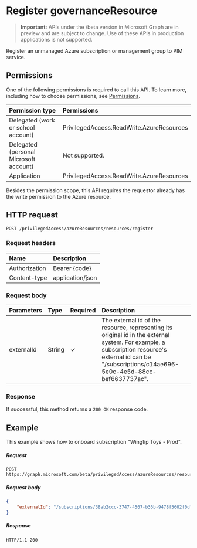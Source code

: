 # Register governanceResource

> **Important:** APIs under the /beta version in Microsoft Graph are in preview and are subject to change. Use of these APIs in production applications is not supported.

Register an unmanaged Azure subscription or management group to PIM service.

## Permissions
One of the following permissions is required to call this API. To learn more, including how to choose permissions, see [Permissions](../../../concepts/permissions_reference.md).

|Permission type      | Permissions              |
|:--------------------|:---------------------------------------------------------|
|Delegated (work or school account) | PrivilegedAccess.ReadWrite.AzureResources  |
|Delegated (personal Microsoft account) | Not supported.    |
|Application | PrivilegedAccess.ReadWrite.AzureResources |

Besides the permission scope, this API requires the requestor already has the write permission to the Azure resource.

## HTTP request
<!-- { "blockType": "ignored" } -->
```http
POST /privilegedAccess/azureResources/resources/register
```

### Request headers
| Name      |Description|
|:----------|:----------|
| Authorization  | Bearer {code}|
| Content-type  | application/json|

### Request body

|Parameters	     |Type	                 |Required |Description|
|:-------------|:----------------------|:--------|:----------|
|externalId        |String                 |✓        |The external id of the resource, representing its original id in the external system. For example, a subscription resource's external id can be "/subscriptions/c14ae696-5e0c-4e5d-88cc-bef6637737ac".|

### Response
If successful, this method returns a `200 OK` response code.

## Example
This example shows how to onboard subscription "Wingtip Toys - Prod".
<!-- {
  "blockType": "request",
  "name": "register_governanceresource"
}-->
##### Request
```http
POST https://graph.microsoft.com/beta/privilegedAccess/azureResources/resources/register
```
##### Request body
```json
{
    "externalId": "/subscriptions/38ab2ccc-3747-4567-b36b-9478f5602f0d",
}
```
##### Response
<!-- {
  "blockType": "response",
  "truncated": false,
  "@odata.type": "microsoft.graph.governanceResource"
} -->
```http
HTTP/1.1 200
```

<!-- uuid: 8fcb5dbc-d5aa-4681-8e31-b001d5168d79
2015-10-25 14:57:30 UTC -->
<!-- {
  "type": "#page.annotation",
  "description": "Register governanceResource",
  "keywords": "",
  "section": "documentation",
  "tocPath": ""
}-->
